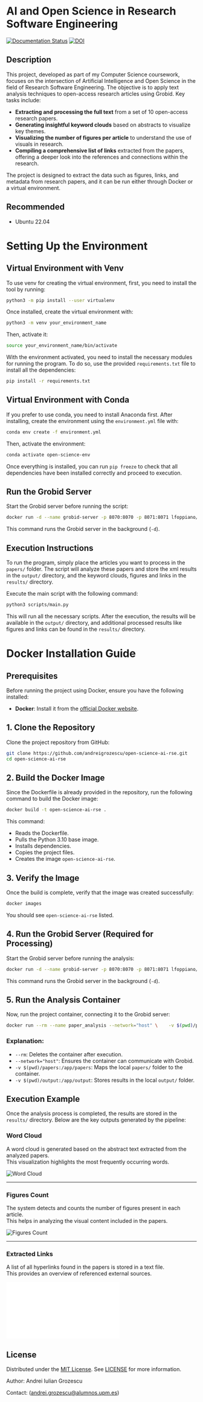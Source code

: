 # AI and Open Science in Research Software Engineering
[![Documentation Status](https://readthedocs.org/projects/open-science-ai-rse/badge/?version=latest)](https://open-science-ai-rse.readthedocs.io/en/latest/?badge=latest)
[![DOI](https://zenodo.org/badge/DOI/10.5281/zenodo.14962610.svg)](https://doi.org/10.5281/zenodo.14962610)
## Description
This project, developed as part of my Computer Science coursework, focuses on the intersection of Artificial Intelligence and Open Science in the field of Research Software Engineering. The objective is to apply text analysis techniques to open-access research articles using Grobid. Key tasks include:

- **Extracting and processing the full text** from a set of 10 open-access research papers.
- **Generating insightful keyword clouds** based on abstracts to visualize key themes.
- **Visualizing the number of figures per article** to understand the use of visuals in research.
- **Compiling a comprehensive list of links** extracted from the papers, offering a deeper look into the references and connections within the research.


The project is designed to extract the data such as figures, links, and metadata from research papers, and it can be run either through Docker or a virtual environment.


## Recommended
* Ubuntu 22.04


# Setting Up the Environment

## Virtual Environment with Venv

To use venv for creating the virtual environment, first, you need to install the tool by running:

```bash
python3 -m pip install --user virtualenv
```

Once installed, create the virtual environment with:

```bash
python3 -m venv your_environment_name
```

Then, activate it:

```bash
source your_environment_name/bin/activate
```

With the environment activated, you need to install the necessary modules for running the program. To do so, use the provided `requirements.txt` file to install all the dependencies:

```bash
pip install -r requirements.txt
```

## Virtual Environment with Conda

If you prefer to use conda, you need to install Anaconda first. After installing, create the environment using the `environment.yml` file with:

```bash
conda env create -f environment.yml
```

Then, activate the environment:

```bash
conda activate open-science-env
```

Once everything is installed, you can run `pip freeze` to check that all dependencies have been installed correctly and proceed to execution.

## Run the Grobid Server

Start the Grobid server before running the script:

```bash
docker run -d --name grobid-server -p 8070:8070 -p 8071:8071 lfoppiano/grobid:0.8.0
```

This command runs the Grobid server in the background (`-d`).

## Execution Instructions

To run the program, simply place the articles you want to process in the `papers/` folder. The script will analyze these papers and store the xml results in the `output/` directory, and the keyword clouds, figures and links in the `results/` directory.

Execute the main script with the following command:

```bash
python3 scripts/main.py
```

This will run all the necessary scripts. After the execution, the results will be available in the `output/` directory, and additional processed results like figures and links can be found in the `results/` directory.

# Docker Installation Guide

## Prerequisites

Before running the project using Docker, ensure you have the following installed:

- **Docker**: Install it from the [official Docker website](https://www.docker.com/get-started).

## 1. Clone the Repository

Clone the project repository from GitHub:

```bash
git clone https://github.com/andreigrozescu/open-science-ai-rse.git
cd open-science-ai-rse
```

## 2. Build the Docker Image

Since the Dockerfile is already provided in the repository, run the following command to build the Docker image:

```bash
docker build -t open-science-ai-rse .
```

This command:

- Reads the Dockerfile.
- Pulls the Python 3.10 base image.
- Installs dependencies.
- Copies the project files.
- Creates the image `open-science-ai-rse`.

## 3. Verify the Image

Once the build is complete, verify that the image was created successfully:

```bash
docker images
```

You should see `open-science-ai-rse` listed.

## 4. Run the Grobid Server (Required for Processing)

Start the Grobid server before running the analysis:

```bash
docker run -d --name grobid-server -p 8070:8070 -p 8071:8071 lfoppiano/grobid:0.8.0
```

This command runs the Grobid server in the background (`-d`).

## 5. Run the Analysis Container

Now, run the project container, connecting it to the Grobid server:

```bash
docker run --rm --name paper_analysis --network="host" \    -v $(pwd)/papers:/app/papers \   -v $(pwd)/output:/app/output \      -v $(pwd)/results:/app/results \        open-science-ai-rse

```

### Explanation:

- `--rm`: Deletes the container after execution.
- `--network="host"`: Ensures the container can communicate with Grobid.
- `-v $(pwd)/papers:/app/papers`: Maps the local `papers/` folder to the container.
- `-v $(pwd)/output:/app/output`: Stores results in the local `output/` folder.


## Execution Example

Once the analysis process is completed, the results are stored in the `results/` directory. Below are the key outputs generated by the pipeline:

### Word Cloud  
A word cloud is generated based on the abstract text extracted from the analyzed papers.  
This visualization highlights the most frequently occurring words.  

![Word Cloud](results/wordcloud.png)

---

### Figures Count  
The system detects and counts the number of figures present in each article.  
This helps in analyzing the visual content included in the papers.  

![Figures Count](results/figures_count.png)

---

### Extracted Links  
A list of all hyperlinks found in the papers is stored in a text file.  
This provides an overview of referenced external sources.  

![Links File](results/extracted_links.txt)



## License
Distributed under the [MIT License](https://opensource.org/license/mit). See [LICENSE](https://github.com/andreigrozescu/open-science-ai-rse/blob/main/LICENSE) for more information.

Author: Andrei Iulian Grozescu

Contact:  (andrei.grozescu@alumnos.upm.es)
